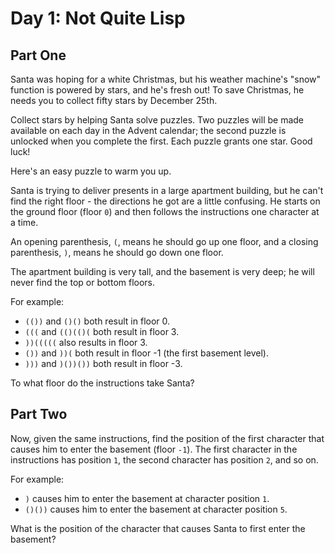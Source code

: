 # Day 1: Not Quite Lisp

## Part One

Santa was hoping for a white Christmas, but his weather machine's "snow" function is powered by stars, and he's fresh out! To save Christmas, he needs you to collect fifty stars by December 25th.

Collect stars by helping Santa solve puzzles. Two puzzles will be made available on each day in the Advent calendar; the second puzzle is unlocked when you complete the first. Each puzzle grants one star. Good luck!

Here's an easy puzzle to warm you up.

Santa is trying to deliver presents in a large apartment building, but he can't find the right floor - the directions he got are a little confusing. He starts on the ground floor (floor `0`) and then follows the instructions one character at a time.

An opening parenthesis, `(`, means he should go up one floor, and a closing parenthesis, `)`, means he should go down one floor.

The apartment building is very tall, and the basement is very deep; he will never find the top or bottom floors.

For example:

 - `(())` and `()()` both result in floor 0.
 - `(((` and `(()(()(` both result in floor 3.
 - `))(((((` also results in floor 3.
 - `())` and `))(` both result in floor -1 (the first basement level).
 - `)))` and `)())())` both result in floor -3.

To what floor do the instructions take Santa?

## Part Two

Now, given the same instructions, find the position of the first character that causes him to enter the basement (floor `-1`). The first character in the instructions has position `1`, the second character has position `2`, and so on.

For example:

 - `)` causes him to enter the basement at character position `1`.
 - `()())` causes him to enter the basement at character position `5`.

What is the position of the character that causes Santa to first enter the basement?

